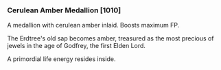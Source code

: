 ### Cerulean Amber Medallion [1010]

A medallion with cerulean amber inlaid. Boosts maximum FP.

The Erdtree's old sap becomes amber, treasured as the most precious of jewels in the age of Godfrey, the first Elden Lord.

A primordial life energy resides inside.